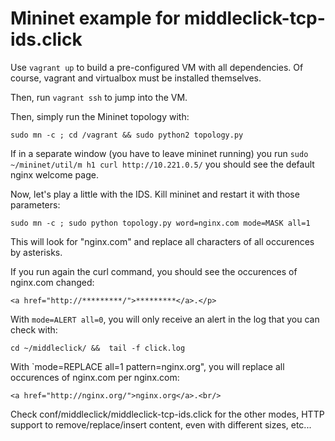 # Mininet example for middleclick-tcp-ids.click

Use `vagrant up` to build a pre-configured VM with all dependencies. Of course, vagrant and virtualbox must be installed themselves.

Then, run `vagrant ssh` to jump into the VM.

Then, simply run the Mininet topology with:

```
sudo mn -c ; cd /vagrant && sudo python2 topology.py
```

If in a separate window (you have to leave mininet running) you run `sudo ~/mininet/util/m h1 curl http://10.221.0.5/` you should see the default nginx welcome page.

Now, let's play a little with the IDS. Kill mininet and restart it with those parameters:
```
sudo mn -c ; sudo python topology.py word=nginx.com mode=MASK all=1
```
This will look for "nginx.com" and replace all characters of all occurences by asterisks.

If you run again the curl command, you should see the occurences of nginx.com changed:
```
<a href="http://*********/">*********</a>.</p>
```

With `mode=ALERT all=0`, you will only receive an alert in the log that you can check with:

```
cd ~/middleclick/ &&  tail -f click.log
```

With `mode=REPLACE all=1 pattern=nginx.org", you will replace all occurences of nginx.com per nginx.com:
```
<a href="http://nginx.org/">nginx.org</a>.<br/>
```

Check conf/middleclick/middleclick-tcp-ids.click for the other modes, HTTP support to remove/replace/insert content, even with different sizes, etc...

<!-- Auto-update: 2025-10-17T12:08:35.673815 -->
